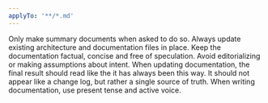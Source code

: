 ```yaml
---
applyTo: '**/*.md'
---
```

Only make summary documents when asked to do so.
Always update existing architecture and documentation files in place.
Keep the documentation factual, concise and free of speculation. Avoid editorializing or making assumptions about intent.
When updating documentation, the final result should read like the it has always been this way. It should not appear like a change log, but rather a single source of truth.
When writing documentation, use present tense and active voice.